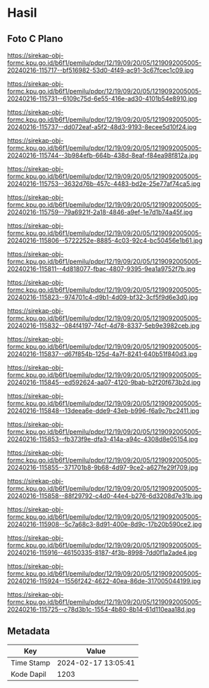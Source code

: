 # Hasil

## Foto C Plano

https://sirekap-obj-formc.kpu.go.id/b6f1/pemilu/pdpr/12/19/09/20/05/1219092005005-20240216-115717--bf516982-53d0-4f49-ac91-3c67fcec1c09.jpg

https://sirekap-obj-formc.kpu.go.id/b6f1/pemilu/pdpr/12/19/09/20/05/1219092005005-20240216-115731--6109c75d-6e55-416e-ad30-4101b54e8910.jpg

https://sirekap-obj-formc.kpu.go.id/b6f1/pemilu/pdpr/12/19/09/20/05/1219092005005-20240216-115737--dd072eaf-a5f2-48d3-9193-8ecee5d10f24.jpg

https://sirekap-obj-formc.kpu.go.id/b6f1/pemilu/pdpr/12/19/09/20/05/1219092005005-20240216-115744--3b984efb-664b-438d-8eaf-f84ea98f812a.jpg

https://sirekap-obj-formc.kpu.go.id/b6f1/pemilu/pdpr/12/19/09/20/05/1219092005005-20240216-115753--3632d76b-457c-4483-bd2e-25e77af74ca5.jpg

https://sirekap-obj-formc.kpu.go.id/b6f1/pemilu/pdpr/12/19/09/20/05/1219092005005-20240216-115759--79a6921f-2a18-4846-a9ef-1e7d1b74a45f.jpg

https://sirekap-obj-formc.kpu.go.id/b6f1/pemilu/pdpr/12/19/09/20/05/1219092005005-20240216-115806--5722252e-8885-4c03-92c4-bc50456e1b61.jpg

https://sirekap-obj-formc.kpu.go.id/b6f1/pemilu/pdpr/12/19/09/20/05/1219092005005-20240216-115811--4d818077-fbac-4807-9395-9ea1a9752f7b.jpg

https://sirekap-obj-formc.kpu.go.id/b6f1/pemilu/pdpr/12/19/09/20/05/1219092005005-20240216-115823--974701c4-d9b1-4d09-bf32-3cf5f9d6e3d0.jpg

https://sirekap-obj-formc.kpu.go.id/b6f1/pemilu/pdpr/12/19/09/20/05/1219092005005-20240216-115832--084f4197-74cf-4d78-8337-5eb9e3982ceb.jpg

https://sirekap-obj-formc.kpu.go.id/b6f1/pemilu/pdpr/12/19/09/20/05/1219092005005-20240216-115837--d67f854b-125d-4a7f-8241-640b51f840d3.jpg

https://sirekap-obj-formc.kpu.go.id/b6f1/pemilu/pdpr/12/19/09/20/05/1219092005005-20240216-115845--ed592624-aa07-4120-9bab-b2f20f673b2d.jpg

https://sirekap-obj-formc.kpu.go.id/b6f1/pemilu/pdpr/12/19/09/20/05/1219092005005-20240216-115848--13deea6e-dde9-43eb-b996-f6a9c7bc2411.jpg

https://sirekap-obj-formc.kpu.go.id/b6f1/pemilu/pdpr/12/19/09/20/05/1219092005005-20240216-115853--fb373f9e-dfa3-414a-a94c-4308d8e05154.jpg

https://sirekap-obj-formc.kpu.go.id/b6f1/pemilu/pdpr/12/19/09/20/05/1219092005005-20240216-115855--371701b8-9b68-4d97-9ce2-a627fe29f709.jpg

https://sirekap-obj-formc.kpu.go.id/b6f1/pemilu/pdpr/12/19/09/20/05/1219092005005-20240216-115858--88f29792-c4d0-44e4-b276-6d3208d7e31b.jpg

https://sirekap-obj-formc.kpu.go.id/b6f1/pemilu/pdpr/12/19/09/20/05/1219092005005-20240216-115908--5c7a68c3-8d91-400e-8d9c-17b20b590ce2.jpg

https://sirekap-obj-formc.kpu.go.id/b6f1/pemilu/pdpr/12/19/09/20/05/1219092005005-20240216-115916--46150335-8187-4f3b-8998-7dd0f1a2ade4.jpg

https://sirekap-obj-formc.kpu.go.id/b6f1/pemilu/pdpr/12/19/09/20/05/1219092005005-20240216-115924--1556f242-4622-40ea-86de-317005044199.jpg

https://sirekap-obj-formc.kpu.go.id/b6f1/pemilu/pdpr/12/19/09/20/05/1219092005005-20240216-115725--c78d3b1c-1554-4b80-8b14-61d110eaa18d.jpg


## Metadata

| Key        | Value               |
| ---------- | ------------------- |
| Time Stamp | 2024-02-17 13:05:41 |
| Kode Dapil | 1203                |



